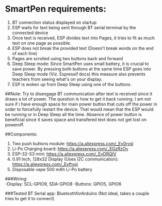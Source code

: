 # SmartPen requirements:
1. BT connection status displayed on startup
2. ESP waits for text being sent through BT serial terminal by the connected device
3. Once text is received, ESP divides text into Pages, it tries to fit as much text on one page as possible.
4. ESP does not break the provided text (Doesn't break words on the end of each line)
5. Pages are scrolled using two buttons back and forward
6. Deep Sleep mode: Since SmartPen uses small battery, it is crucial to save power. By pressing both buttons at the same time
   ESP goes into Deep Sleep mode (Viz. Espressif docs) this measure also prevents teachers from seeing what's on your display.
7. ESP is woken up from Deep Sleep using one of the buttons.
 

##Note: Try to disengage BT communication after text is received since it draws a lot of power. The question is how to get it back running. I am not sure if i have enough space for main power button that cuts off the power in order to forcefully restart the device. That would mean that the ESP would be running or in Deep Sleep all the time. Absence of power button is beneficial since it saves space and transfered text does not get lost on poweroff.

##Components: 
1. Two push buttons module: https://a.aliexpress.com/_Ey0rvsl 
2. Li-Po Charging board: https://a.aliexpress.com/_EGzRzOv
3. ESP-32-S3 mini: https://a.aliexpress.com/_EvDRQIV
4. 0.91 Inch, 128x32 Display (Uses I2C communication): https://a.aliexpress.com/_Exftypj
5. Disposable vape 500 mAh Li-Po battery

###Wiring:    
  -Display: SCL-GPIO9, SDA-GPIO8
  -Buttons: GPIO5, GPIO6

###Tested BT Serial app: 
BluetoothforArduino (Not ideal, takes a couple tries to get it to connect)
